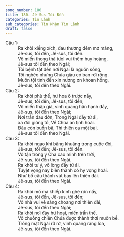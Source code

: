 ```yaml
---
song_number: 180
title: 180. Jê-Sus Tôi Đến
categories: Tin Lành
sub_categories: Tin Nhận Tin Lành
draft: false
---
```

<dl><dt>Câu 1:</dt><dd data-verse="1">Ra khỏi xiềng xích, đau thương đêm mơ màng, <br/>Jê-sus, tôi đến, Jê-sus, tôi đến. <br/>Vô miền thong thả tươi vui thêm huy hoàng, <br/>Jê-sus tôi đến theo Ngài; <br/>Tôi bệnh tật đến nơi Ngài là nguồn sống, <br/>Tôi nghèo nhưng Chúa giàu có ban rời rộng. <br/>Muôn tội tình đến xin nương ơn khoan hồng, <br/>Jê-sus, tôi đến theo Ngài. </dd><dt>Câu 2:</dt><dd data-verse="2">Ra khỏi phù thế, hư hoa ô trược nầy, <br/>Jê-sus, tôi đến, Jê-sus, tôi đến; <br/>Vô miền thập giá, vinh quang hân hạnh đầy, <br/>Jê-sus, tôi đến theo Ngài; <br/>Nơi trần đau đớn, Trong Ngài đầy từ ái, <br/>xa đời giông tố, Về Chúa an tịnh hoài. <br/>Đâu còn buồn bã, Thi thiên ca một bài, <br/>Jê-sus tôi đến theo Ngài. </dd><dt>Câu 3:</dt><dd data-verse="3">Ra khỏi ngạo khí bâng khuâng trong cuộc đời, <br/>Jê-sus, tôi đến; Jê-sus, tôi đến. <br/>Vô tận trong ý Cha cao minh trên trời, <br/>Jê-sus, tôi đến theo Ngài. <br/>Ra khỏi tư ý, vô lòng đầy từ ái. <br/>Tuyệt vọng nay biến thành có hy vọng hoài. <br/>Như bồ câu thánh vút bay lên thiên đài. <br/>Jê-sus, tôi đến theo Ngài. </dd><dt>Câu 4:</dt><dd data-verse="4">Ra khỏi mồ mả khiếp kinh ghê rợn nầy, <br/>Jê-sus, tôi đến, Jê-sus, tôi đến; <br/>Vô nhà vui vẻ sáng choang nơi thiên đài, <br/>Jê-sus, tôi đến theo Ngài; <br/>Ra khỏi nơi đáy hư hoại, miền trần thế, <br/>Vô chuồng chiên Chúa được thảnh thơi muôn bề. <br/>Trông mặt Ngài rỡ rỡ, vinh quang rạng lòa, <br/>Jê-sus, tôi đến theo Ngài. </dd></dl>
